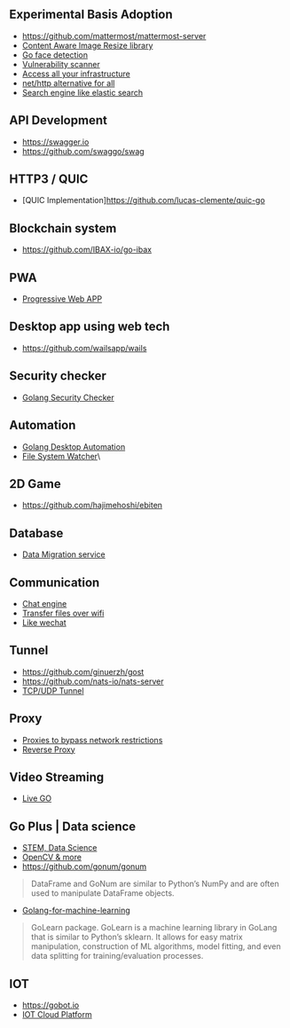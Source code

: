 ## Experimental Basis Adoption

* https://github.com/mattermost/mattermost-server
* [Content Aware Image Resize library](https://github.com/esimov/caire)
* [Go face detection](https://github.com/esimov/pigo)
* [Vulnerability scanner](https://github.com/future-architect/vuls)
* [Access all your infrastructure](https://github.com/gravitational/teleport)
* [net/http alternative for all](https://github.com/panjf2000/gnet)
* [Search engine like elastic search](https://github.com/prabhatsharma/zinc)

## API Development
* https://swagger.io
* https://github.com/swaggo/swag

## HTTP3 / QUIC
* [QUIC Implementation]https://github.com/lucas-clemente/quic-go

## Blockchain system
* https://github.com/IBAX-io/go-ibax

## PWA
* [Progressive Web APP](https://github.com/maxence-charriere/go-app)

## Desktop app using web tech
* https://github.com/wailsapp/wails

## Security checker
* [Golang Security Checker](https://github.com/securego/gosec)

## Automation
* [Golang Desktop Automation](https://github.com/go-vgo/robotgo)
* [File System Watcher](https://github.com/fsnotify/fsnotify)\

## 2D Game
* https://github.com/hajimehoshi/ebiten

## Database
* [Data Migration service](https://github.com/golang-migrate/migrate)

## Communication
* [Chat engine](https://github.com/tinode/chat)
* [Transfer files over wifi](https://github.com/claudiodangelis/qrcp)
* [Like wechat](https://github.com/OpenIMSDK/Open-IM-Server)

## Tunnel
* https://github.com/ginuerzh/gost
* https://github.com/nats-io/nats-server
* [TCP/UDP Tunnel](https://github.com/jpillora/chisel)

## Proxy
* [Proxies to bypass network restrictions](https://github.com/v2fly/v2ray-core)
* [Reverse Proxy](https://github.com/traefik/traefik)

## Video Streaming
* [Live GO](https://github.com/gwuhaolin/livego)

## Go Plus | Data science
* [STEM, Data Science](https://github.com/goplus/gop)
* [OpenCV & more](https://github.com/hybridgroup/gocv)
* https://github.com/gonum/gonum

> DataFrame and GoNum are similar to Python’s NumPy and are often used to manipulate DataFrame objects.
* [Golang-for-machine-learning](https://towardsdatascience.com/golang-for-machine-learning-bd4bb84594ee)

> GoLearn package. GoLearn is a machine learning library in GoLang that is similar to Python’s sklearn. It allows for easy matrix manipulation, construction of ML algorithms, model fitting, and even data splitting for training/evaluation processes.

## IOT
* https://gobot.io
* [IOT Cloud Platform](https://github.com/mainflux/mainflux)
